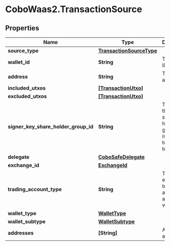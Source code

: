 # CoboWaas2.TransactionSource

## Properties

Name | Type | Description | Notes
------------ | ------------- | ------------- | -------------
**source_type** | [**TransactionSourceType**](TransactionSourceType.md) |  | 
**wallet_id** | **String** | The wallet ID. | 
**address** | **String** | The wallet address. | 
**included_utxos** | [**[TransactionUtxo]**](TransactionUtxo.md) |  | [optional] 
**excluded_utxos** | [**[TransactionUtxo]**](TransactionUtxo.md) |  | [optional] 
**signer_key_share_holder_group_id** | **String** | The ID of the key share holder group that is selected to sign the transaction. | [optional] 
**delegate** | [**CoboSafeDelegate**](CoboSafeDelegate.md) |  | [optional] 
**exchange_id** | [**ExchangeId**](ExchangeId.md) |  | 
**trading_account_type** | **String** | The exchange trading account or a sub-wallet ID. | [optional] 
**wallet_type** | [**WalletType**](WalletType.md) |  | 
**wallet_subtype** | [**WalletSubtype**](WalletSubtype.md) |  | 
**addresses** | **[String]** | A list of addresses. | 


